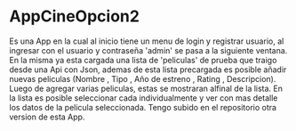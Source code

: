 # AppCineOpcion2
Es una App en la cual al inicio tiene un menu de login y registrar usuario, al ingresar con el usuario y contraseña 'admin' se pasa a la siguiente ventana.
En la misma ya esta cargada una lista de 'peliculas' de prueba que traigo desde una Api con Json, ademas de esta lista precargada es posible añadir nuevas peliculas (Nombre , Tipo , Año de estreno , Rating , Descripcion).
Luego de agregar varias peliculas, estas se mostraran alfinal de la lista.
En la lista es posible seleccionar cada individualmente y ver con mas detalle los datos de la pelicula seleccionada. Tengo subido en el repositorio otra version de esta App.

